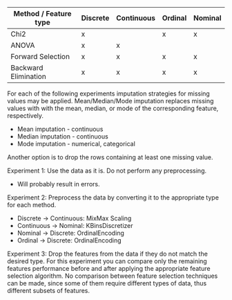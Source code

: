 | Method / Feature type | Discrete | Continuous | Ordinal | Nominal |
| --------------------- | -------- | ---------- | ------- | ------- |
| Chi2                  | x        |            | x       | x       |
| ANOVA                 | x        | x          |         |         |
| Forward Selection     | x        | x          | x       | x       |
| Backward Elimination  | x        | x          | x       | x       |

For each of the following experiments imputation strategies for missing values may be applied. Mean/Median/Mode
imputation replaces missing values with with the mean, median, or mode of the corresponding feature, respectively.

-   Mean imputation - continuous
-   Median imputation - continuous
-   Mode imputation - numerical, categorical

Another option is to drop the rows containing at least one missing value.

Experiment 1: Use the data as it is. Do not perform any preprocessing.

-   Will probably result in errors.

Experiment 2: Preprocess the data by converting it to the appropriate type for each method.

-   Discrete -> Continuous: MixMax Scaling
-   Continuous -> Nominal: KBinsDiscretizer
-   Nominal -> Discrete: OrdinalEncoding
-   Ordinal -> Discrete: OrdinalEncoding

Experiment 3: Drop the features from the data if they do not match the desired type. For this experiment you can
compare only the remaining features performance before and after applying the appropriate feature selection
algorithm. No comparison between feature selection techniques can be made, since some of them require different types
of data, thus different subsets of features.
